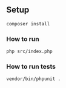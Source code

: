 ## Setup

```shell
composer install
```


### How to run
```shell
php src/index.php
```

### How to run tests
```shell
vendor/bin/phpunit .
```